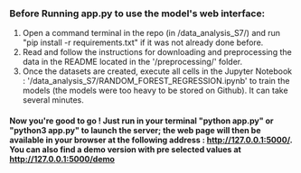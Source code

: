 ### Before Running app.py to use the model's web interface:
1. Open a command terminal in the repo (in /data_analysis_S7/) and run "pip install -r requirements.txt" if it was not already done before.
2. Read and follow the instructions for downloading and preprocessing the data in the README located in the '/preprocessing/' folder.
3. Once the datasets are created, execute all cells in the Jupyter Notebook : '/data_analysis_S7/RANDOM_FOREST_REGRESSION.ipynb' to train the models (the models were too heavy to be stored on Github). It can take several minutes.

#### Now you're good to go ! Just run in your terminal "python app.py" or "python3 app.py" to launch the server; the web page will then be available in your browser at the following address : http://127.0.0.1:5000/. You can also find a demo version with pre selected values at http://127.0.0.1:5000/demo
